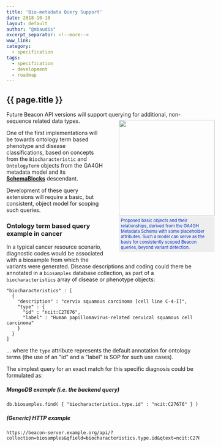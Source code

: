```yaml
---
title: 'Bio-metadata Query Support'
date: 2018-10-18
layout: default
author: "@mbaudis"
excerpt_separator: <!--more-->
www_link:
category:
  - specification
tags:
  - specification
  - development
  - roadmap
---
```


## {{ page.title }}

Future Beacon API versions will support querying for additional, non-sequence related data types.

<!--more-->

<figure style="display: block; float: right; width: 250px; margin-right: -40px; margin-top: -25px;">
  <img src="https://schemablocks.org/assets/img/ga4gh-core-object-model.png" style="width: 250px;  " />
  <figcaption style="font-size: 0.8em; color: #03c; background-color: #eee; padding: 5px;">
Proposed basic objects and their relationships, derived from the GA4GH Metadata Schema with some placeholder attributes. Such a model can serve as the basis for consistently scoped Beacon queries, beyond variant detection.
  </figcaption>
</figure>

One of the first implementations will be towards ontology term based phenotype and disease classifications, based on concepts from the `Biocharacteristic` and `OntologyTerm` objects from the GA4GH metadata model and its [__SchemaBlocks__](http://schemablocks.org/) descendant.

Development of these query extensions will require a basic, but consistent, object model for scoping such queries.

### Ontology term based query example in cancer

In a typical cancer resource scenario, diagnostic codes would be associated with a biosample from which the variants were generated. Disease descriptions and coding could there be annotated in a `biosamples` database collection, as part of a `biocharacteristics` array of disease or phenotype objects:

```
"biocharacteristics" : [
  {
    "description" : "cervix squamous carcinoma [cell line C-4-I]",
    "type" : {
      "id" : "ncit:C27676",
      "label" : "Human papillomavirus-related cervical squamous cell carcinoma"
    }
  }
]
```
... where the `type` attribute represents the default annotation for ontology terms (the use of an "id" and a "label" is SOP for such use cases).

The simplest query for an exact match for this specific diagnosis could be formulated as:

##### MongoDB example (i.e. the backend query)
```
db.biosamples.find( { "biocharacteristics.type.id" : "ncit:C27676" } )
```
##### (Generic) HTTP example
```
https://beacon-server.example.org/api/?collection=biosamples&qfield=biocharacteristics.type.id&qtext=ncit:C27676
```
